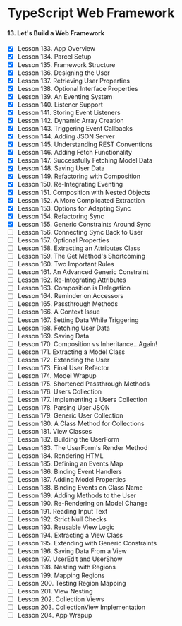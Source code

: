 # TypeScript Web Framework

#### 13. Let's Build a Web Framework

- [x] Lesson 133. App Overview
- [x] Lesson 134. Parcel Setup
- [x] Lesson 135. Framework Structure
- [x] Lesson 136. Designing the User
- [x] Lesson 137. Retrieving User Properties
- [x] Lesson 138. Optional Interface Properties
- [x] Lesson 139. An Eventing System
- [x] Lesson 140. Listener Support
- [x] Lesson 141. Storing Event Listeners
- [x] Lesson 142. Dynamic Array Creation
- [x] Lesson 143. Triggering Event Callbacks
- [x] Lesson 144. Adding JSON Server
- [x] Lesson 145. Understanding REST Conventions
- [x] Lesson 146. Adding Fetch Functionality
- [x] Lesson 147. Successfully Fetching Model Data
- [x] Lesson 148. Saving User Data
- [x] Lesson 149. Refactoring with Composition
- [x] Lesson 150. Re-Integrating Eventing
- [x] Lesson 151. Composition with Nested Objects
- [x] Lesson 152. A More Complicated Extraction
- [x] Lesson 153. Options for Adapting Sync
- [x] Lesson 154. Refactoring Sync
- [x] Lesson 155. Generic Constraints Around Sync
- [ ] Lesson 156. Connecting Sync Back to User
- [ ] Lesson 157. Optional Properties
- [ ] Lesson 158. Extracting an Attributes Class
- [ ] Lesson 159. The Get Method's Shortcoming
- [ ] Lesson 160. Two Important Rules
- [ ] Lesson 161. An Advanced Generic Constraint
- [ ] Lesson 162. Re-Integrating Attributes
- [ ] Lesson 163. Composition is Delegation
- [ ] Lesson 164. Reminder on Accessors
- [ ] Lesson 165. Passthrough Methods
- [ ] Lesson 166. A Context Issue
- [ ] Lesson 167. Setting Data While Triggering
- [ ] Lesson 168. Fetching User Data
- [ ] Lesson 169. Saving Data
- [ ] Lesson 170. Composition vs Inheritance...Again!
- [ ] Lesson 171. Extracting a Model Class
- [ ] Lesson 172. Extending the User
- [ ] Lesson 173. Final User Refactor
- [ ] Lesson 174. Model Wrapup
- [ ] Lesson 175. Shortened Passthrough Methods
- [ ] Lesson 176. Users Collection
- [ ] Lesson 177. Implementing a Users Collection
- [ ] Lesson 178. Parsing User JSON
- [ ] Lesson 179. Generic User Collection
- [ ] Lesson 180. A Class Method for Collections
- [ ] Lesson 181. View Classes
- [ ] Lesson 182. Building the UserForm
- [ ] Lesson 183. The UserForm's Render Method
- [ ] Lesson 184. Rendering HTML
- [ ] Lesson 185. Defining an Events Map
- [ ] Lesson 186. Binding Event Handlers
- [ ] Lesson 187. Adding Model Properties
- [ ] Lesson 188. Binding Events on Class Name
- [ ] Lesson 189. Adding Methods to the User
- [ ] Lesson 190. Re-Rendering on Model Change
- [ ] Lesson 191. Reading Input Text
- [ ] Lesson 192. Strict Null Checks
- [ ] Lesson 193. Reusable View Logic
- [ ] Lesson 194. Extracting a View Class
- [ ] Lesson 195. Extending with Generic Constraints
- [ ] Lesson 196. Saving Data From a View
- [ ] Lesson 197. UserEdit and UserShow
- [ ] Lesson 198. Nesting with Regions
- [ ] Lesson 199. Mapping Regions
- [ ] Lesson 200. Testing Region Mapping
- [ ] Lesson 201. View Nesting
- [ ] Lesson 202. Collection Views
- [ ] Lesson 203. CollectionView Implementation
- [ ] Lesson 204. App Wrapup

